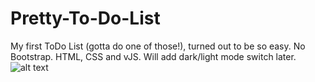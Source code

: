 # Pretty-To-Do-List
My first ToDo List (gotta do one of those!), turned out to be so easy.
No Bootstrap. HTML, CSS and vJS. Will add dark/light mode switch later.
![alt text](https://repository-images.githubusercontent.com/407515702/a0c9018c-425e-4c73-bdfd-321f22778902)
